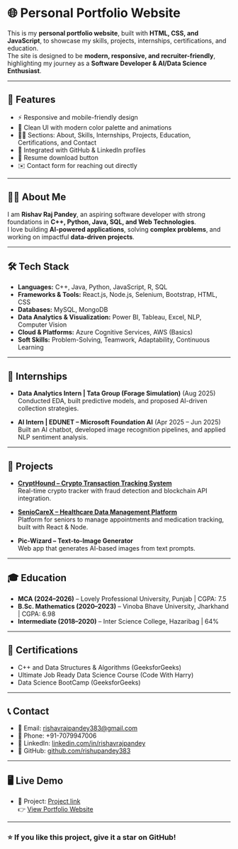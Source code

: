 # 🌐 Personal Portfolio Website

This is my **personal portfolio website**, built with **HTML, CSS, and JavaScript**, to showcase my skills, projects, internships, certifications, and education.  
The site is designed to be **modern, responsive, and recruiter-friendly**, highlighting my journey as a **Software Developer & AI/Data Science Enthusiast**.

---

## 🚀 Features

- ⚡ Responsive and mobile-friendly design  
- 🎨 Clean UI with modern color palette and animations  
- 🧑‍💻 Sections: About, Skills, Internships, Projects, Education, Certifications, and Contact  
- 🔗 Integrated with GitHub & LinkedIn profiles  
- 📄 Resume download button  
- ✉️ Contact form for reaching out directly  

---

## 👨‍💻 About Me

I am **Rishav Raj Pandey**, an aspiring software developer with strong foundations in **C++, Python, Java, SQL, and Web Technologies**.  
I love building **AI-powered applications**, solving **complex problems**, and working on impactful **data-driven projects**.

---

## 🛠️ Tech Stack

- **Languages:** C++, Java, Python, JavaScript, R, SQL  
- **Frameworks & Tools:** React.js, Node.js, Selenium, Bootstrap, HTML, CSS  
- **Databases:** MySQL, MongoDB  
- **Data Analytics & Visualization:** Power BI, Tableau, Excel, NLP, Computer Vision  
- **Cloud & Platforms:** Azure Cognitive Services, AWS (Basics)  
- **Soft Skills:** Problem-Solving, Teamwork, Adaptability, Continuous Learning  

---

## 💼 Internships

- **Data Analytics Intern | Tata Group (Forage Simulation)** (Aug 2025)  
  Conducted EDA, built predictive models, and proposed AI-driven collection strategies.  

- **AI Intern | EDUNET – Microsoft Foundation AI** (Apr 2025 – Jun 2025)  
  Built an AI chatbot, developed image recognition pipelines, and applied NLP sentiment analysis.  

---

## 📂 Projects

- **[CryptHound – Crypto Transaction Tracking System](https://github.com/rishupandey383/CryptHound-Crypto-Transaction-Tracking-System)**  
  Real-time crypto tracker with fraud detection and blockchain API integration.  

- **[SenioCareX – Healthcare Data Management Platform](https://github.com/rishupandey383/SenioCareX)**  
  Platform for seniors to manage appointments and medication tracking, built with React & Node.  

- **Pic-Wizard – Text-to-Image Generator**  
  Web app that generates AI-based images from text prompts.  

---

## 🎓 Education

- **MCA (2024–2026)** – Lovely Professional University, Punjab | CGPA: 7.5  
- **B.Sc. Mathematics (2020–2023)** – Vinoba Bhave University, Jharkhand | CGPA: 6.98  
- **Intermediate (2018–2020)** – Inter Science College, Hazaribag | 64%  

---

## 📜 Certifications

- C++ and Data Structures & Algorithms (GeeksforGeeks)  
- Ultimate Job Ready Data Science Course (Code With Harry)  
- Data Science BootCamp (GeeksforGeeks)  

---

## 📞 Contact

- 📧 Email: [rishavrajpandey383@gmail.com](mailto:rishavrajpandey383@gmail.com)  
- 📱 Phone: +91-7079947006  
- 🔗 LinkedIn: [linkedin.com/in/rishavrajpandey](https://www.linkedin.com/in/rishavrajpandey/)  
- 🐙 GitHub: [github.com/rishupandey383](https://github.com/rishupandey383)  

---

## 🖥️ Live Demo
- 📧 Project: [Project link](mailto:https://68dd92eb720ff417669a1d47--sunny-daifuku-fb92ae.netlify.app/)  
👉 [View Portfolio Website]([https://your-username.github.io/portfolio/](https://68dd92eb720ff417669a1d47--sunny-daifuku-fb92ae.netlify.app/)) 
---

### ⭐ If you like this project, give it a star on GitHub!  
